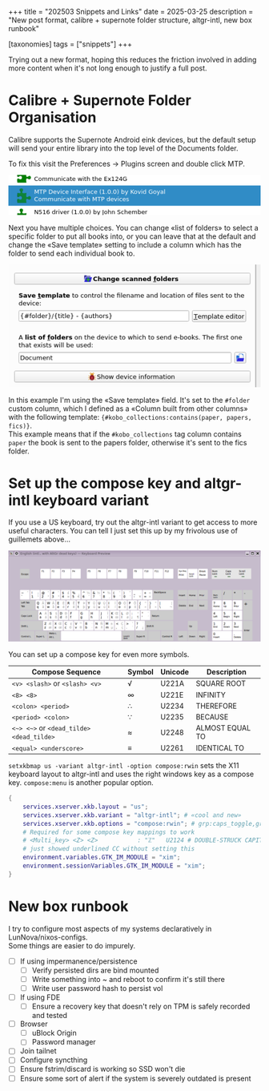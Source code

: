 +++
title = "202503 Snippets and Links"
date = 2025-03-25
description = "New post format, calibre + supernote folder structure, altgr-intl, new box runbook"

[taxonomies]
tags = ["snippets"]
+++

Trying out a new format, hoping this reduces the friction involved in adding more content when it's not long enough to justify a full post.

# Calibre + Supernote Folder Organisation

Calibre supports the Supernote Android eink devices, but the default setup will send your entire library into the top level of the Documents folder.

To fix this visit the Preferences -> Plugins screen and double click MTP.

![MTP Plugins Screen](calibre-prefs-plugins-mtp.png)

Next you have multiple choices. You can change «list of folders» to select a specific folder to put all books into, or you can leave that at the default and change the «Save template» setting to include a column which has the folder to send each individual book to.

![Part of Calibre Customize MTP Device Interface dialog](calibre-mtp-dialog.png)

In this example I'm using the «Save template» field. It's set to the `#folder` custom column, which I defined as a «Column built from other columns» with the following template: `{#kobo_collections:contains(paper, papers, fics)}`.  
This example means that if the `#kobo_collections` tag column contains `paper` the book is sent to the papers folder, otherwise it's sent to the fics folder.

# Set up the compose key and altgr-intl keyboard variant

If you use a US keyboard, try out the altgr-intl variant to get access to more useful characters. You can tell I just set this up by my frivolous use of guillemets above…

![altgr-intl layout](kde-preview-altgr-intl-layout.png)

You can set up a compose key for even more symbols.

| Compose Sequence | Symbol | Unicode | Description |
|-----------------|--------|----------|-------------|
| `<v> <slash>` or `<slash> <v>` | √ | U221A | SQUARE ROOT |
| `<8> <8>` | ∞ | U221E | INFINITY |
| `<colon> <period>` | ∴ | U2234 | THEREFORE |
| `<period> <colon>` | ∵ | U2235 | BECAUSE |
| `<~> <~>` or `<dead_tilde> <dead_tilde>` | ≈ | U2248 | ALMOST EQUAL TO |
| `<equal> <underscore>` | ≡ | U2261 | IDENTICAL TO |

`setxkbmap us -variant altgr-intl -option compose:rwin` sets the X11 keyboard layout to altgr-intl and uses the right windows key as a compose key. `compose:menu` is another popular option.

```nix
{
    services.xserver.xkb.layout = "us";
    services.xserver.xkb.variant = "altgr-intl"; # «cool and new»
    services.xserver.xkb.options = "compose:rwin"; # grp:caps_toggle,grp_led:scroll
    # Required for some compose key mappings to work
    # <Multi_key> <Z> <Z>			: "ℤ"	U2124 # DOUBLE-STRUCK CAPITAL Z
    # just showed underlined CC without setting this
    environment.variables.GTK_IM_MODULE = "xim";
    environment.sessionVariables.GTK_IM_MODULE = "xim";
}
```

# New box runbook

I try to configure most aspects of my systems declaratively in LunNova/nixos-configs.  
Some things are easier to do impurely.

- [ ] If using impermanence/persistence
  - [ ] Verify persisted dirs are bind mounted
  - [ ] Write something into ~ and reboot to confirm it's still there
  - [ ] Write user password hash to persist vol
- [ ] If using FDE
  - [ ] Ensure a recovery key that doesn't rely on TPM is safely recorded and tested
- [ ] Browser
  - [ ] uBlock Origin
  - [ ] Password manager
- [ ] Join tailnet
- [ ] Configure syncthing
- [ ] Ensure fstrim/discard is working so SSD won't die
- [ ] Ensure some sort of alert if the system is severely outdated is present
